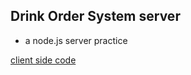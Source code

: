 ## Drink Order System server
- a node.js server practice

[client side code](https://github.com/akari0624/drinkOrderSystem)
